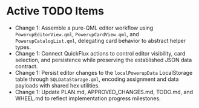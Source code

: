 # Active TODO Items
- Change 1: Assemble a pure-QML editor workflow using `PowerupEditorView.qml`, `PowerupCardView.qml`, and `PowerupCatalogList.qml`, delegating card behavior to abstract helper types.
- Change 1: Connect QuickFlux actions to control editor visibility, card selection, and persistence while preserving the established JSON data contract.
- Change 1: Persist editor changes to the `localPowerupData` LocalStorage table through `SQLDataStorage.qml`, encoding assignment and data payloads with shared hex utilities.
- Change 1: Update PLAN.md, APPROVED_CHANGES.md, TODO.md, and WHEEL.md to reflect implementation progress milestones.

